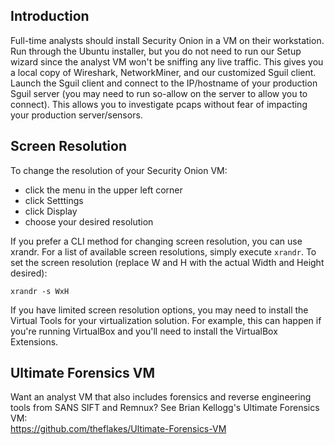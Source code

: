 ## Introduction
Full-time analysts should install Security Onion in a VM on their workstation. Run through the Ubuntu installer, but you do not need to run our Setup wizard since the analyst VM won't be sniffing any live traffic. This gives you a local copy of Wireshark, NetworkMiner, and our customized Sguil client. Launch the Sguil client and connect to the IP/hostname of your production Sguil server (you may need to run so-allow on the server to allow you to connect). This allows you to investigate pcaps without fear of impacting your production server/sensors. 

## Screen Resolution
To change the resolution of your Security Onion VM:
- click the menu in the upper left corner
- click Setttings
- click Display
- choose your desired resolution

If you prefer a CLI method for changing screen resolution, you can use xrandr. For a list of available screen resolutions, simply execute `xrandr`. To set the screen resolution (replace W and H with the actual Width and Height desired):
```
xrandr -s WxH
```

If you have limited screen resolution options, you may need to install the Virtual Tools for your virtualization solution.  For example, this can happen if you're running VirtualBox and you'll need to install the VirtualBox Extensions.

## Ultimate Forensics VM
Want an analyst VM that also includes forensics and reverse engineering tools from SANS SIFT and Remnux?  See Brian Kellogg's Ultimate Forensics VM:  
https://github.com/theflakes/Ultimate-Forensics-VM